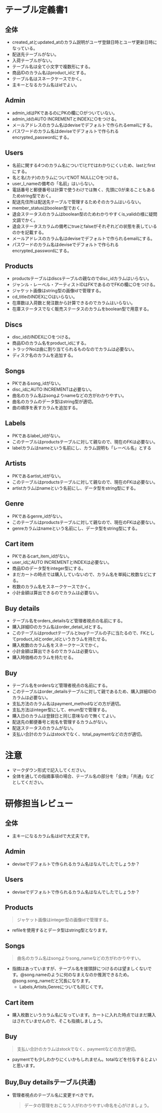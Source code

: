 # テーブル定義書1
## 全体
- created_atとupdated_atのカラム説明がユーザ登録日時とユーザ更新日時になっている。
- 配送先テーブルがない。
- 入荷テーブルがない。
- テーブル名は全て小文字で複数形にする。
- 商品IDのカラム名はproduct_idとする。
- テーブル名はスネークケースでかく。
- 主キーとなるカラム名はidでよい。 

## Admin
- admin_idはPKであるのにPKの欄に○がついていない。
- admin_idのAUTO INCREMENTとINDEXに○をつける。
- メールアドレスのカラム名はdeviseでデフォルトで作られるemailにする。
- パスワードのカラム名はdeviseでデフォルトで作られるencrypted_passwordにする。

## Users
- 名前に関する4つのカラム名についてlとfではわかりにくいため、lastとfirstにする。
- 名と名(カナ)のカラムについてNOT NULLに○をつける。
- user_l_nameの備考の「名前」はいらない。
- 電話番号と郵便番号は計算で使うわけでは無く、先頭に0が来ることもあるためstring型でおく。
- 配送先住所は配送先テーブルで管理するためそのカラムはいらない。
- member_statusはboolean型でおく。
- 退会ステータスのカラムはboolean型のためわかりやすくis_validの様に疑問文調でかく。
- 退会ステータスカラムの備考にtrueとfalseがそれぞれどの状態を表しているのかを記載する。
- メールアドレスのカラム名はdeviseでデフォルトで作られるemailにする。
- パスワードのカラム名はdeviseでデフォルトで作られるencrypted_passwordにする。

## Products
- productsテーブルはdiscsテーブルの親なのでdisc_idカラムはいらない。
- ジャンル・レーベル・アーティストIDはFKであるのでFKの欄に○をつける。
- ジャケット画像はstring型の画像idで管理する。
- cd_titleのINDEXに○はいらない。
- 在庫数は入荷数と発注数から計算できるのでカラムはいらない。
- 在庫ステータスでなく販売ステータスのカラムをboolean型で用意する。

## Discs
- disc_idのINDEXに○をつける。
- 商品IDのカラム名をproduct_idにする。
- トラックNoは曲に割り当てられるものなのでカラムは必要ない。
- ディスク名のカラムを追加する。

## Songs
- PKであるsong_idがない。
- disc_idにAUTO INCREMENTは必要ない。
- 曲名のカラム名はsongよりnameなどの方がわかりやすい。
- 曲名のカラムのデータ型はstring型が適切。
- 曲の順序を表すカラムを追加する。

## Labels
- PKであるlabel_idがない。
- このテーブルはproductsテーブルに対して親なので、現在のFKは必要ない。
- labelカラムはnameという名前にし、カラム説明も「レーベル名」とする

## Artists
- PKであるartist_idがない。
- このテーブルはproductsテーブルに対して親なので、現在のFKは必要ない。
- artistカラムはnameという名前にし、データ型をstring型にする。

## Genre
- PKであるgenre_idがない。
- このテーブルはproductsテーブルに対して親なので、現在のFKは必要ない。
- genreカラムはnameという名前にし、データ型をstring型にする。

## Cart item
- PKであるcart_item_idがない。
- user_idにAUTO INCREMENTとINDEXは必要ない。
- 商品IDのデータ型をinteger型にする。
- まだカートの時点では購入していないので、カラム名を単純に枚数などにする。
- 枚数のカラム名をスネークケースでかく。
- 小計金額は算出できるのでカラムは必要ない。

## Buy details
- テーブル名をorders_detailsなど管理者視点の名前にする。
- 購入詳細IDのカラム名はorder_detail_idとする。
- このテーブルはproductテーブルとbuyテーブルの子に当たるので、FKとしてproduct_idとorder_idというカラムを持たせる。
- 購入枚数のカラム名をスネークケースでかく。
- 小計金額は算出できるのでカラムは必要ない。
- 購入時価格のカラムを持たせる。

## Buy
- テーブル名をordersなど管理者視点の名前にする。
- このテーブルはorder_detailsテーブルに対して親であるため、購入詳細IDのカラムは必要ない。
- 支払方法のカラム名はpayment_methodなどの方が適切。
- 支払方法はinteger型にして、enum型で管理する。
- 購入日のカラムは登録日と同じ意味なので無くてよい。
- 配送先の郵便番号と宛名を管理するカラムがない。
- 配送ステータスのカラムがない。
- 支払い合計のカラムはstockでなく、total_paymentなどの方が適切。

# 注意
* マークダウン形式で記入してください。
* 全体を通しての指摘事項の場合、テーブル名の部分を「全体」「共通」などとしてください。

# 研修担当レビュー

## 全体
- 主キーになるカラム名はidで大丈夫です。

## Admin
- deviseでデフォルトで作られるカラム名はなんでしたでしょうか？

## Users
- deviseでデフォルトで作られるカラム名はなんでしたでしょうか？

## Products
> ジャケット画像はinteger型の画像idで管理する。
  - refileを使用するとデータ型はstring型となります。
  
## Songs
> 曲名のカラム名はsongよりsong_nameなどの方がわかりやすい。
  - 指摘はあっていますが、テーブル名を接頭辞につけるのは望ましくないです。@song.nameのように何のなまえなのか推測できるため。@song.song_nameだと冗長になります。
    - Labels,Artists,Genreについても同じくです。
    
## Cart item
- 購入枚数というカラム名になっています。カートに入れた時点ではまだ購入はされていませんので、そこも指摘しましょう。
 
## Buy
> 支払い合計のカラムはstockでなく、paymentなどの方が適切。
  -  paymentでも少しわかりにくいかもしれません。totalなどを付与するとよいと思います。
  
## Buy,Buy detailsテーブル(共通)
- 管理者視点のテーブル名に変更すべきです。
  > データの管理をおこなう人がわかりやすい命名を心がけましょう。
